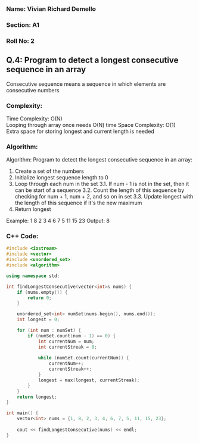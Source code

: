 ### Name: Vivian Richard Demello
### Section: A1
### Roll No: 2


## Q.4: Program to detect a longest consecutive sequence in an array  

Consecutive sequence means a sequence in which elements are consecutive numbers

### Complexity:
Time Complexity: O(N)   
Looping through array once needs O(N) time
Space Complexity: O(1)  
Extra space for storing longest and current length is needed  

### Algorithm:

Algorithm: Program to detect the longest consecutive sequence in an array:

1. Create a set of the numbers
2. Initialize longest sequence length to 0
3. Loop through each num in the set
	3.1. If num - 1 is not in the set, then it can be start of a sequence
	3.2. Count the length of this sequence by checking for num + 	    1, num + 2, and so on in set
	3.3. Update longest with the length of this sequence if it's		    the new maximum
4. Return longest

Example: 1 8 2 3 4 6 7 5 11 15 23
Output: 8

### C++ Code:

```cpp
#include <iostream>
#include <vector>
#include <unordered_set>
#include <algorithm>

using namespace std;

int findLongestConsecutive(vector<int>& nums) {
    if (nums.empty()) {
        return 0;
    }

    unordered_set<int> numSet(nums.begin(), nums.end());
    int longest = 0;

    for (int num : numSet) {
        if (numSet.count(num - 1) == 0) {
            int currentNum = num;
            int currentStreak = 0;
            
            while (numSet.count(currentNum)) {
                currentNum++;
                currentStreak++;
            }
            longest = max(longest, currentStreak);
        }
    }
    return longest;
}

int main() {
    vector<int> nums = {1, 8, 2, 3, 4, 6, 7, 5, 11, 15, 23}; 
    
    cout << findLongestConsecutive(nums) << endl; 
}  
```
